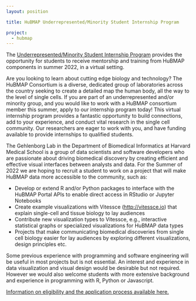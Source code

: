 ```yaml
---
layout: position

title: HuBMAP Underrepresented/Minority Student Internship Program 

project:
  - hubmap
---
```


The [Underrepresented/Minority Student Internship Program](https://hubmapconsortium.org/internship-program/) provides the opportunity for students to receive mentorship and training from HuBMAP components in summer 2022, in a virtual setting.

Are you looking to learn about cutting edge biology and technology? The HuBMAP Consortium is a diverse, dedicated group of laboratories across the country seeking to create a detailed map the human body, all the way to the level of single cells. If you are part of an underrepresented and/or minority group, and you would like to work with a HuBMAP consortium member this summer, apply to our internship program today! This virtual internship program provides a fantastic opportunity to build connections, add to your experience, and conduct vital research in the single cell community. Our researchers are eager to work with you, and have funding available to provide internships to qualified students.

The Gehlenborg Lab in the Department of Biomedical Informatics at Harvard Medical School is a group of data scientists and software developers who are passionate about driving biomedical discovery by creating efficient and effective visual interfaces between analysts and data. For the Summer of 2022 we are hoping to recruit a student to work on a project that will make HuBMAP data more accessible to the community, such as:

- Develop or extend R and/or Python packages to interface with the HuBMAP Portal APIs to enable direct access in RStudio or Jupyter Notebooks
- Create example visualizations with Vitessce (http://vitessce.io) that explain single-cell and tissue biology to lay audiences
- Contribute new visualization types to Vitessce, e.g., interactive statistical graphs or specialized visualizations for HuBMAP data types
- Projects that make communicating biomedical discoveries from single cell biology easier for lay audiences by exploring different visualizations, design principles etc.

Some previous experience with programming and software engineering will be useful in most projects but is not essential. An interest and experience in data visualization and visual design would be desirable but not required. However we would also welcome students with more extensive background and experience in programming with R, Python or Javascript.

[Information on eligibility and the application process available here.](https://hubmapconsortium.org/internship-program/)
